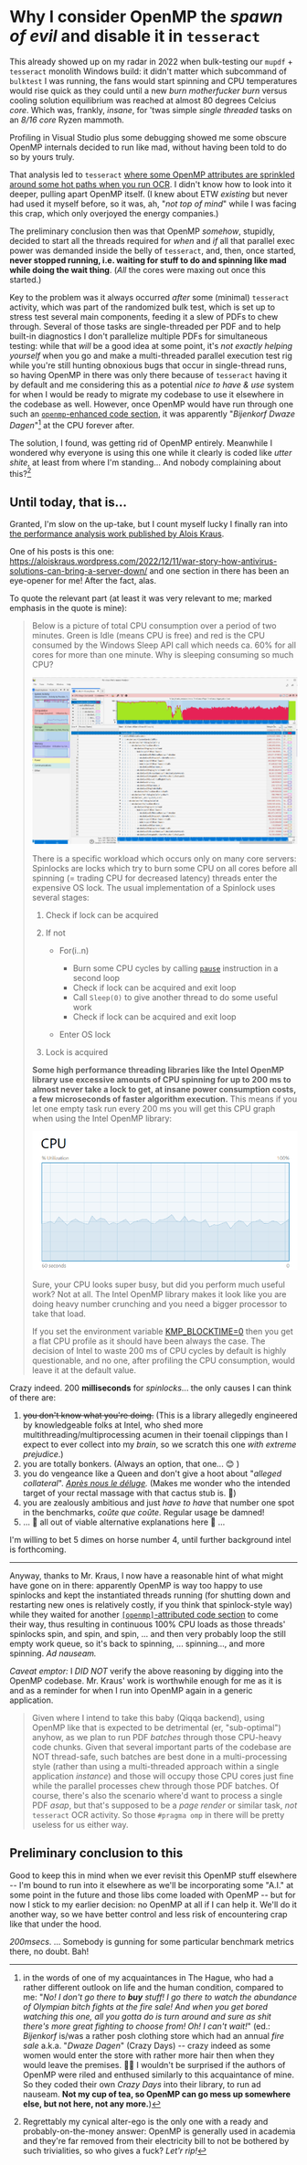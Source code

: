 # Why I consider OpenMP the *spawn of evil* and disable it in `tesseract`

This already showed up on my radar in 2022 when bulk-testing our `mupdf` + `tesseract` monolith Windows build: it didn't matter which subcommand of `bulktest` I was running, the fans would start spinning and CPU temperatures would rise quick as they could until a new *burn motherfucker burn* versus cooling solution equilibrium was reached at almost 80 degrees Celcius *core*. Which was, frankly, *insane*, for 'twas simple *single threaded* tasks on an *8/16 core* Ryzen mammoth.

Profiling in Visual Studio plus some debugging showed me some obscure OpenMP internals decided to run like mad, without having been told to do so by yours truly.

That analysis led to `tesseract` [where some OpenMP attributes are sprinkled around some hot paths when you run OCR](https://github.com/search?q=repo%3AGerHobbelt%2Ftesseract++pragma+omp&type=code). I didn't know how to look into it deeper, pulling apart OpenMP itself. (I knew about ETW *existing* but never had used it myself before, so it was, ah, "*not top of mind*" while I was facing this crap, which only overjoyed the energy companies.)

The preliminary conclusion then was that OpenMP *somehow*, stupidly, decided to start all the threads required for *when* and *if* all that parallel exec power was demanded inside the belly of `tesseract`, and, then, once started, **never stopped running, i.e. waiting for stuff to do and spinning like mad while doing the wait thing**. (*All* the cores were maxing out once this started.)

Key to the problem was it always occurred *after* some (minimal) `tesseract` activity, which was part of the randomized bulk test, which is set up to stress test several main components, feeding it a slew of PDFs to chew through. Several of those tasks are single-threaded per PDF and to help built-in diagnostics I don't parallelize multiple PDFs for simultaneous testing: while that *will* be a good idea at some point, it's *not exactly helping yourself* when you go and make a multi-threaded parallel execution test rig while you're still hunting obnoxious bugs that occur in single-thread runs, so having OpenMP in there was only there because of `tesseract` having it by default and me considering this as a potential *nice to have & use* system for when I would be ready to migrate my codebase to use it elsewhere in the codebase as well. 
However, once OpenMP would have run through one such an [`openmp`-enhanced code section](https://github.com/search?q=repo%3AGerHobbelt%2Ftesseract++pragma+omp&type=code), it was apparently "*Bijenkorf Dwaze Dagen*"[^1] at the CPU forever after.

The solution, I found, was getting rid of OpenMP entirely. Meanwhile I wondered why everyone is using this one while it clearly is coded like *utter shite*, at least from where I'm standing... And nobody complaining about this?[^2]

## Until today, that is...

Granted, I'm slow on the up-take, but I count myself lucky I finally ran into [the performance analysis work published by Alois Kraus](https://aloiskraus.wordpress.com/). 

One of his posts is this one: https://aloiskraus.wordpress.com/2022/12/11/war-story-how-antivirus-solutions-can-bring-a-server-down/ and one section in there has been an eye-opener for me! After the fact, alas.

To quote the relevant part (at least it was very relevant to me; marked emphasis in the quote is mine):

 > 
 > Below is a picture of total CPU consumption over a period of two minutes. Green is Idle (means CPU is free) and red is the CPU consumed by the Windows Sleep API call which needs ca. 60% for all cores for more than one minute. Why is sleeping consuming so much CPU?
 > 
 > ![](./assets/kraus1.webp)
 > 
 > There is a specific workload which occurs only on many core servers: Spinlocks are locks which try to burn some CPU on all cores before all spinning (= trading CPU for decreased latency) threads enter the expensive OS lock. The usual implementation of a Spinlock uses several stages:
 > 
 > 1. Check if lock can be acquired
 > 
 > 1. If not
 >    
 >    * For(i..n)
 >      
 >      * Burn some CPU cycles by calling [`pause`](https://aloiskraus.wordpress.com/2018/06/16/why-skylakex-cpus-are-sometimes-50-slower-how-intel-has-broken-existing-code/) instruction in a second loop
 >      * Check if lock can be acquired and exit loop
 >      * Call `Sleep(0)` to give another thread to do some useful work
 >      * Check if lock can be acquired and exit loop
 >    * Enter OS lock
 > 
 > 1. Lock is acquired
 > 
 > **Some high performance threading libraries like the Intel OpenMP library use excessive amounts of CPU spinning for up to 200 ms to almost never take a lock to get, at insane power consumption costs, a few microseconds of faster algorithm execution.** This means if you let one empty task run every 200 ms you will get this CPU graph when using the Intel OpenMP library:
 > 
 > ![](./assets/kraus-cpu.webp)
 > 
 > Sure, your CPU looks super busy, but did you perform much useful work? Not at all. The Intel OpenMP library makes it look like you are doing heavy number crunching and you need a bigger processor to take that load.
 > 
 > If you set the environment variable [KMP_BLOCKTIME=0](https://www.intel.com/content/www/us/en/developer/articles/technical/how-to-get-better-performance-on-chainer-with-intel-acceleration.html) then you get a flat CPU profile as it should have been always the case. The decision of Intel to waste 200 ms of CPU cycles by default is highly questionable, and no one, after profiling the CPU consumption, would leave it at the default value.

Crazy indeed. 200 **milliseconds** for *spinlocks*... the only causes I can think of there are:

1. ~~you don't know what you're doing.~~ (This is a library allegedly engineered by knowledgeable folks at Intel, who shed more multithreading/multiprocessing acumen in their toenail clippings than I expect to ever collect into my *brain*, so we scratch this one *with extreme prejudice*.)
1. you are totally bonkers. (Always an option, that one... 😊 )
1. you do vengeance like a Queen and don't give a hoot about "*alleged collateral*". *[Après nous le déluge](Apres%20nous%20le%20deluge%20-%20attribution.md).* (Makes me wonder who the intended target of your rectal massage with that cactus stub is. 🤔)
1. you are zealously ambitious and just *have to have* that number one spot in the benchmarks, *coûte que coûte*. Regular usage be damned!
1. ... 🤷 all out of viable alternative explanations here 🤷 ...

I'm willing to bet 5 dimes on horse number 4, until further background intel is forthcoming.

---

Anyway, thanks to Mr. Kraus, I now have a reasonable hint of what might have gone on in there: apparently OpenMP is way too happy to use spinlocks and kept the instantiated threads running (for shutting down and restarting new ones is relatively costly, if you think that spinlock-style way) while they waited for another [`[openmp]`-attributed code section](https://github.com/search?q=repo%3AGerHobbelt%2Ftesseract++pragma+omp&type=code) to come their way, thus resulting in continuous 100% CPU loads as those threads' spinlocks spin, and spin, and spin, ... and then very probably loop the still empty work queue, so it's back to spinning, ... spinning..., and more spinning. *Ad nauseam.*

*Caveat emptor:* 
I *DID NOT* verify the above reasoning by digging into the OpenMP codebase. Mr. Kraus' work is worthwhile enough for me as it is and as a reminder for when I run into OpenMP again in a generic application.

 > 
 > Given where I intend to take this baby (Qiqqa backend), using OpenMP like that is expected to be detrimental (er, "sub-optimal") anyhow, as we plan to run PDF *batches* through those CPU-heavy code chunks. Given that several important parts of the codebase are NOT thread-safe, such batches are best done in a multi-processing style (rather than using a multi-threaded approach within a single application *instance*) and those will occupy those CPU cores just fine while the parallel processes chew through those PDF batches. Of course, there's also the scenario where'd want to process a single PDF *asap*, but that's supposed to be a *page render* or similar task, *not* `tesseract` OCR activity. So those `#pragma omp` in there will be pretty useless for us either way.

## Preliminary conclusion to this

Good to keep this in mind when we ever revisit this OpenMP stuff elsewhere -- I'm bound to run into it elsewhere as we'll be incorporating some "A.I." at some point in the future and those libs come loaded with OpenMP -- but for now I stick to my earlier decision: no OpenMP at all if I can help it. We'll do it another way, so we have better control and less risk of encountering crap like that under the hood.

*200msecs*. ... Somebody is gunning for some particular benchmark metrics there, no doubt. Bah!

[^1]: in the words of one of my acquaintances in The Hague, who had a rather different outlook on life and the human condition, compared to me: "*No! I don't go there to **buy** stuff! I go there to watch the abundance of Olympian bitch fights at the fire sale! And when you get bored watching this one, all you gotta do is turn around and sure as shit there's more great fighting to choose from! Oh! I can't wait!*" (ed.: *Bijenkorf* is/was a rather posh clothing store which had an annual *fire sale* a.k.a. "*Dwaze Dagen*" (Crazy Days) -- crazy indeed as some women would enter the store with rather more hair then when they would leave the premises. 🤦‍♂️ I wouldn't be surprised if the authors of OpenMP were riled and enthused similarly to this acquaintance of mine. So they coded their own *Crazy Days* into their library, to run ad nauseam. **Not my cup of tea, so OpenMP can go mess up somewhere else, but not here, not any more.**)

[^2]: Regrettably my cynical alter-ego is the only one with a ready and probably-on-the-money answer: OpenMP is generally used in academia and they're far removed from their electricity bill to not be bothered by such trivialities, so who gives a fuck? *Let'r rip!*
